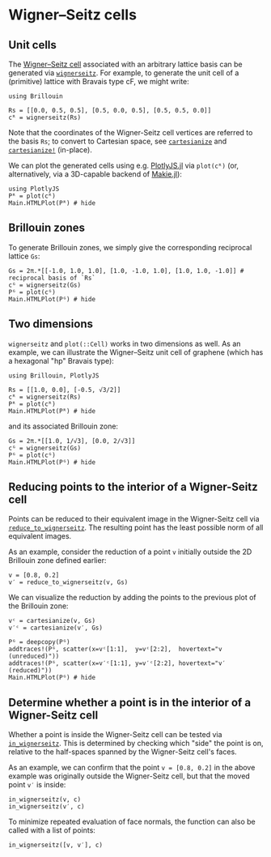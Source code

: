 # Wigner–Seitz cells

## Unit cells
The [Wigner–Seitz cell](https://en.wikipedia.org/wiki/Wigner–Seitz_cell) associated with an arbitrary lattice basis can be generated via [`wignerseitz`](@ref).
For example, to generate the unit cell of a (primitive) lattice with Bravais type cF, we might write:
```@example wignerseitz-cF
using Brillouin

Rs = [[0.0, 0.5, 0.5], [0.5, 0.0, 0.5], [0.5, 0.5, 0.0]]
cᴿ = wignerseitz(Rs)
```
Note that the coordinates of the Wigner-Seitz cell vertices are referred to the basis `Rs`; to convert to Cartesian space, see [`cartesianize`](@ref) and [`cartesianize!`](@ref) (in-place).

We can plot the generated cells using e.g. [PlotlyJS.jl](https://github.com/JuliaPlots/PlotlyJS.jl) via `plot(cᴿ)` (or, alternatively, via a 3D-capable backend of [Makie.jl](https://github.com/JuliaPlots/Makie.jl)):
```@example wignerseitz-cF
using PlotlyJS
Pᴿ = plot(cᴿ)
Main.HTMLPlot(Pᴿ) # hide
```

## Brillouin zones
To generate Brillouin zones, we simply give the corresponding reciprocal lattice `Gs`:
```@example wignerseitz-cF
Gs = 2π.*[[-1.0, 1.0, 1.0], [1.0, -1.0, 1.0], [1.0, 1.0, -1.0]] # reciprocal basis of `Rs`
cᴳ = wignerseitz(Gs)
Pᴳ = plot(cᴳ)
Main.HTMLPlot(Pᴳ) # hide
```

## Two dimensions

`wignerseitz` and `plot(::Cell)` works in two dimensions as well. As an example, we can illustrate the Wigner–Seitz unit cell of graphene (which has a hexagonal "hp" Bravais type):
```@example wignerseitz-2d
using Brillouin, PlotlyJS

Rs = [[1.0, 0.0], [-0.5, √3/2]]
cᴿ = wignerseitz(Rs)
Pᴿ = plot(cᴿ)
Main.HTMLPlot(Pᴿ) # hide
```
and its associated Brillouin zone:
```@example wignerseitz-2d
Gs = 2π.*[[1.0, 1/√3], [0.0, 2/√3]]
cᴳ = wignerseitz(Gs)
Pᴳ = plot(cᴳ)
Main.HTMLPlot(Pᴳ) # hide
```

## Reducing points to the interior of a Wigner-Seitz cell

Points can be reduced to their equivalent image in the Wigner-Seitz cell via  [`reduce_to_wignerseitz`](@ref).
The resulting point has the least possible norm of all equivalent images.

As an example, consider the reduction of a point `v` initially outside the 2D Brillouin zone defined earlier:
```@example wignerseitz-2d
v = [0.8, 0.2]
v′ = reduce_to_wignerseitz(v, Gs)
```
We can visualize the reduction by adding the points to the previous plot of the Brillouin zone:
```@example wignerseitz-2d
vᶜ = cartesianize(v, Gs)
v′ᶜ = cartesianize(v′, Gs)

Pᴳ = deepcopy(Pᴳ)
addtraces!(Pᴳ, scatter(x=vᶜ[1:1],  y=vᶜ[2:2],  hovertext="v (unreduced)"))
addtraces!(Pᴳ, scatter(x=v′ᶜ[1:1], y=v′ᶜ[2:2], hovertext="v′ (reduced)"))
Main.HTMLPlot(Pᴳ) # hide
```

## Determine whether a point is in the interior of a Wigner-Seitz cell

Whether a point is inside the Wigner-Seitz cell can be tested via [`in_wignerseitz`](@ref). This is determined by checking which "side" the point is on, relative to the half-spaces spanned by the Wigner-Seitz cell's faces.

As an example, we can confirm that the point `v = [0.8, 0.2]` in the above example was originally outside the Wigner-Seitz cell, but that the moved point `v′` is inside:

```@example wignerseitz-2d
in_wignerseitz(v, c)
in_wignerseitz(v′, c)
```
To minimize repeated evaluation of face normals, the function can also be called with a list of points:
```@example wignerseitz-2d
in_wignerseitz([v, v′], c)
```

